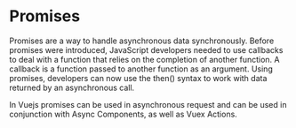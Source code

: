 # Promises

Promises are a way to handle asynchronous data synchronously. Before promises were introduced, JavaScript developers needed to use callbacks to deal with a function that relies on the completion of another function. A callback is a function passed to another function as an argument. Using promises, developers can now use the then() syntax to work with data returned by an asynchronous call. 


In Vuejs promises can be used in asynchronous request and can be used in conjunction with Async Components, as well as Vuex Actions.

